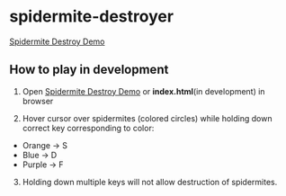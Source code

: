# spidermite-destroyer

[Spidermite Destroy Demo](https://mikechea.github.io/)

## How to play in development

1. Open [Spidermite Destroy Demo](https://mikechea.github.io/) or **index.html**(in development) in browser

2. Hover cursor over spidermites (colored circles) while holding down correct key corresponding to color:
  * Orange -> S
  * Blue -> D
  * Purple -> F
  
3. Holding down multiple keys will not allow destruction of spidermites.
